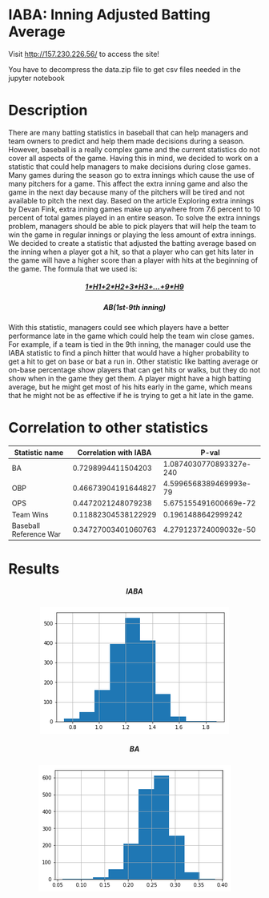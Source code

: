 # IABA: Inning Adjusted Batting Average

Visit http://157.230.226.56/ to access the site!

You have to decompress the data.zip file to get csv files needed in the jupyter notebook

# Description
There are many batting statistics in baseball that can help managers and team owners to predict and help them made decisions during a season. However, baseball is a really complex game and the current statistics do not cover all aspects of the game. Having this in mind, we decided to work on a statistic that could help managers to make decisions during close games. Many games during the season go to extra innings which cause the use of many pitchers for a game. This affect the extra inning game and also the game in the next day because many of the pitchers will be tired and not available to pitch the next day. Based on the article Exploring extra innings by Devan Fink, extra inning games make up anywhere from 7.6 percent to 10 percent of total games played in an entire season. To solve the extra innings problem, managers should be able to pick players that will help the team to win the game in regular innings or playing the less amount of extra innings. We decided to create a statistic that adjusted the batting average based on the inning when a player got a hit, so that a player who can get hits later in the game will have a higher score than a player with hits at the beginning of the game. The formula that we used is:
<p align="center">
  <h5 align="center" style="text-decoration:underline"> 1*H1+2*H2+3*H3+...+9*H9 </h5>
  <h5 align="center"> AB(1st-9th inning) </h5>
</p>
With this statistic, managers could see which players have a better performance late in the game which could help the team win close games. For example, if a team is tied in the 9th inning, the manager could use the IABA statistic to find a pinch hitter that would have a higher probability to get a hit to get on base or bat a run in. Other statistic like batting average or on-base percentage show players that can get hits or walks, but they do not show when in the game they get them. A player might have a high batting average, but he might get most of his hits early in the game, which means that he might not be as effective if he is trying to get a hit late in the game.
 
# Correlation to other statistics
| Statistic name | Correlation with IABA | P-val |
|---|---|---|
| BA | 0.7298994411504203 | 1.0874030770893327e-240 |
| OBP | 0.46673904191644827 | 4.5996568389469993e-79 |
| OPS | 0.4472021248079238 | 5.675155491600669e-72 |
| Team Wins | 0.11882304538122929 | 0.1961488642999242 |
| Baseball Reference War | 0.34727003401060763 | 4.279123724009032e-50 |

# Results
<p align="center">
  <h5 align="center"> IABA </h5>
</p>
<p align="center">
  <img src="iaba.png" title="IABA">
</p>
<p align="center">
  <h5 align="center"> BA </h5>
</p>
<p align="center">
  <img src="ba.png" title="BA">
</p>
